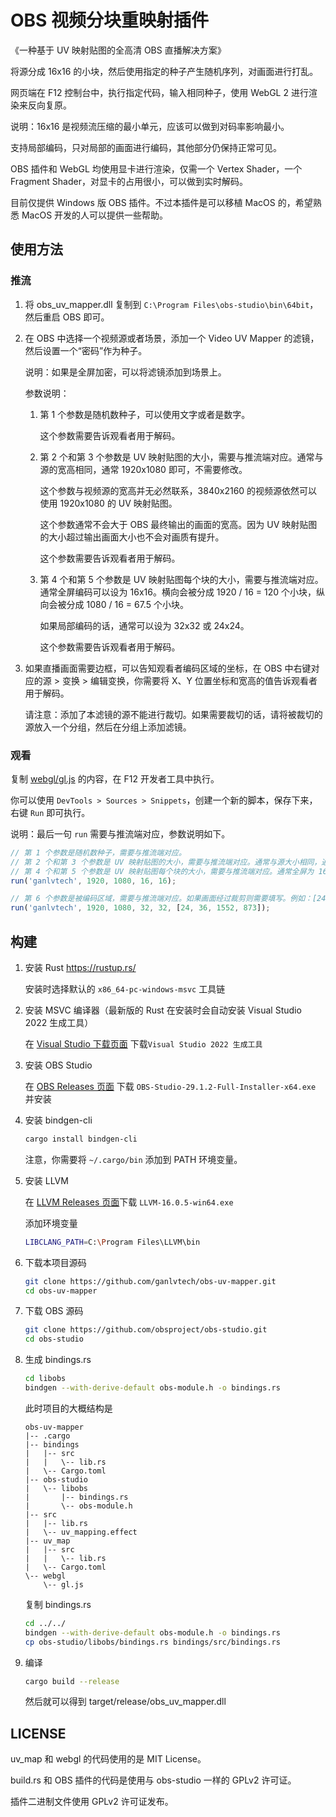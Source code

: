 # OBS 视频分块重映射插件

《一种基于 UV 映射贴图的全高清 OBS 直播解决方案》

将源分成 16x16 的小块，然后使用指定的种子产生随机序列，对画面进行打乱。

网页端在 F12 控制台中，执行指定代码，输入相同种子，使用 WebGL 2 进行渲染来反向复原。

说明：16x16 是视频流压缩的最小单元，应该可以做到对码率影响最小。

支持局部编码，只对局部的画面进行编码，其他部分仍保持正常可见。

OBS 插件和 WebGL 均使用显卡进行渲染，仅需一个 Vertex Shader，一个 Fragment Shader，对显卡的占用很小，可以做到实时解码。

目前仅提供 Windows 版 OBS 插件。不过本插件是可以移植 MacOS 的，希望熟悉 MacOS 开发的人可以提供一些帮助。

## 使用方法

### 推流

1. 将 obs_uv_mapper.dll 复制到 `C:\Program Files\obs-studio\bin\64bit`，然后重启 OBS 即可。

2. 在 OBS 中选择一个视频源或者场景，添加一个 Video UV Mapper 的滤镜，然后设置一个“密码”作为种子。

   说明：如果是全屏加密，可以将滤镜添加到场景上。

   参数说明：

   1. 第 1 个参数是随机数种子，可以使用文字或者是数字。

      这个参数需要告诉观看者用于解码。

   2. 第 2 个和第 3 个参数是 UV 映射贴图的大小，需要与推流端对应。通常与源的宽高相同，通常 1920x1080 即可，不需要修改。

      这个参数与视频源的宽高并无必然联系，3840x2160 的视频源依然可以使用 1920x1080 的 UV 映射贴图。

      这个参数通常不会大于 OBS 最终输出的画面的宽高。因为 UV 映射贴图的大小超过输出画面大小也不会对画质有提升。

      这个参数需要告诉观看者用于解码。

   3. 第 4 个和第 5 个参数是 UV 映射贴图每个块的大小，需要与推流端对应。通常全屏编码可以设为 16x16。横向会被分成 1920 / 16 = 120 个小块，纵向会被分成 1080 / 16 = 67.5 个小块。

      如果局部编码的话，通常可以设为 32x32 或 24x24。

      这个参数需要告诉观看者用于解码。

3. 如果直播画面需要边框，可以告知观看者编码区域的坐标，在 OBS 中右键对应的源 > 变换 > 编辑变换，你需要将 X、Y 位置坐标和宽高的值告诉观看者用于解码。

   请注意：添加了本滤镜的源不能进行裁切。如果需要裁切的话，请将被裁切的源放入一个分组，然后在分组上添加滤镜。

### 观看

复制 [webgl/gl.js](webgl%2Fgl.js) 的内容，在 F12 开发者工具中执行。

你可以使用 `DevTools > Sources > Snippets`，创建一个新的脚本，保存下来，右键 `Run` 即可执行。

说明：最后一句 `run` 需要与推流端对应，参数说明如下。

```js
// 第 1 个参数是随机数种子，需要与推流端对应。
// 第 2 个和第 3 个参数是 UV 映射贴图的大小，需要与推流端对应。通常与源大小相同，通常 1920x1080 即可，不需要修改。
// 第 4 个和第 5 个参数是 UV 映射贴图每个块的大小，需要与推流端对应。通常全屏为 16x16，经过裁切为 32x32。
run('ganlvtech', 1920, 1080, 16, 16);

// 第 6 个参数是被编码区域，需要与推流端对应。如果画面经过裁剪则需要填写。例如：[24, 36, 1552, 873] 表示被编码的区域左上角坐标为 (24px, 36px)，宽度为 1552px 高度为 873px
run('ganlvtech', 1920, 1080, 32, 32, [24, 36, 1552, 873]);
```

## 构建

1. 安装 Rust https://rustup.rs/

   安装时选择默认的 `x86_64-pc-windows-msvc` 工具链

2. 安装 MSVC 编译器（最新版的 Rust 在安装时会自动安装 Visual Studio 2022 生成工具）

   在 [Visual Studio 下载页面](https://visualstudio.microsoft.com/zh-hans/downloads/#build-tools-for-visual-studio-2022)
   下载`Visual Studio 2022 生成工具`

3. 安装 OBS Studio

   在 [OBS Releases 页面](https://github.com/obsproject/obs-studio/releases)
   下载 `OBS-Studio-29.1.2-Full-Installer-x64.exe` 并安装

4. 安装 bindgen-cli

   ```bash
   cargo install bindgen-cli
   ```

   注意，你需要将 `~/.cargo/bin` 添加到 PATH 环境变量。

5. 安装 LLVM

   在 [LLVM Releases 页面](https://github.com/llvm/llvm-project/releases)下载 `LLVM-16.0.5-win64.exe`

   添加环境变量

   ```bash
   LIBCLANG_PATH=C:\Program Files\LLVM\bin
   ```

6. 下载本项目源码

   ```bash
   git clone https://github.com/ganlvtech/obs-uv-mapper.git
   cd obs-uv-mapper
   ```

7. 下载 OBS 源码

   ```bash
   git clone https://github.com/obsproject/obs-studio.git
   cd obs-studio
   ```

8. 生成 bindings.rs

   ```bash
   cd libobs
   bindgen --with-derive-default obs-module.h -o bindings.rs
   ```

   此时项目的大概结构是

   ```plain
   obs-uv-mapper
   |-- .cargo
   |-- bindings
   |   |-- src
   |   |   \-- lib.rs
   |   \-- Cargo.toml
   |-- obs-studio
   |   \-- libobs
   |       |-- bindings.rs
   |       \-- obs-module.h
   |-- src
   |   |-- lib.rs
   |   \-- uv_mapping.effect
   |-- uv_map
   |   |-- src
   |   |   \-- lib.rs
   |   \-- Cargo.toml
   \-- webgl
       \-- gl.js
   ```

   复制 bindings.rs

   ```bash
   cd ../../
   bindgen --with-derive-default obs-module.h -o bindings.rs
   cp obs-studio/libobs/bindings.rs bindings/src/bindings.rs
   ```

9. 编译

   ```bash
   cargo build --release
   ```

   然后就可以得到 target/release/obs_uv_mapper.dll

## LICENSE

uv_map 和 webgl 的代码使用的是 MIT License。

build.rs 和 OBS 插件的代码是使用与 obs-studio 一样的 GPLv2 许可证。

插件二进制文件使用 GPLv2 许可证发布。